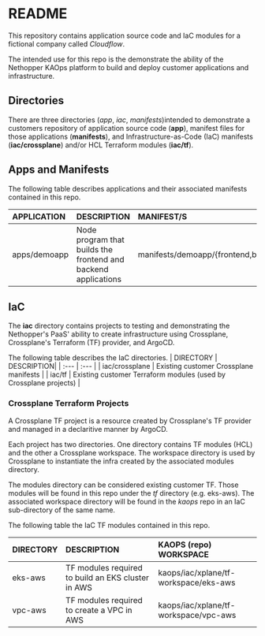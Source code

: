  # README
This repository contains application source code and IaC modules for a fictional company called *Cloudflow*.

The intended use for this repo is the demonstrate the ability of the Nethopper KAOps platform to build
and deploy customer applications and infrastructure.

## Directories
There are three directories (*app*, *iac*, *manifests*)intended to demonstrate a customers repository of application
source code (**app**), manifest files for those applications (**manifests**), and Infrastructure-as-Code (IaC)
manifests (**iac/crossplane**) and/or HCL Terraform modules (**iac/tf**).

## Apps and Manifests
The following table describes applications and their associated manifests contained in this repo.

| APPLICATION | DESCRIPTION| MANIFEST/S |
| :--- | :--- | :--- |
| apps/demoapp | Node program that builds the frontend and backend applications  | manifests/demoapp/{frontend,backend} |

## IaC ##
The **iac** directory contains projects to testing and demonstrating the Nethopper's PaaS' ability to create
infrastructure using Crossplane, Crossplane's Terraform (TF) provider, and ArgoCD.

The following table describes the IaC directories.
| DIRECTORY | DESCRIPTION|
| :--- | :--- |
| iac/crossplane | Existing customer Crossplane manifests |
| iac/tf | Existing customer Terraform modules (used by Crossplane projects) |

### Crossplane Terraform Projects ###
A Crossplane TF project is a resource created by Crossplane's TF provider and managed in a declaritive manner
by ArgoCD. 

Each project has two directories. One directory contains TF modules (HCL) and the other a Crossplane workspace.
The workspace directory is used by Crossplane to instantiate the infra created by the associated modules directory.

The modules directory can be considered existing customer TF. Those modules will be found in this repo under the
*tf* directory (e.g. eks-aws). The associated workspace directory will be found in the *kaops* repo in an IaC
sub-directory of the same name.

The following table the IaC TF modules contained in this repo.

| DIRECTORY | DESCRIPTION | KAOPS (repo) WORKSPACE |
| :--- | :--- | :--- |
| eks-aws | TF modules required to build an EKS cluster in AWS | kaops/iac/xplane/tf-workspace/eks-aws |
| vpc-aws | TF modules required to create a VPC in AWS | kaops/iac/xplane/tf-workspace/vpc-aws |


<!-- test -->
<!-- test -->
<!-- test -->
<!-- test -->
<!-- test -->
<!-- test -->
<!-- test -->
<!-- test -->
<!-- test -->
<!-- test -->
<!-- test -->
<!-- test -->
<!-- test -->
<!-- test -->
<!-- test -->
<!-- test -->
<!-- test -->
<!-- test -->
